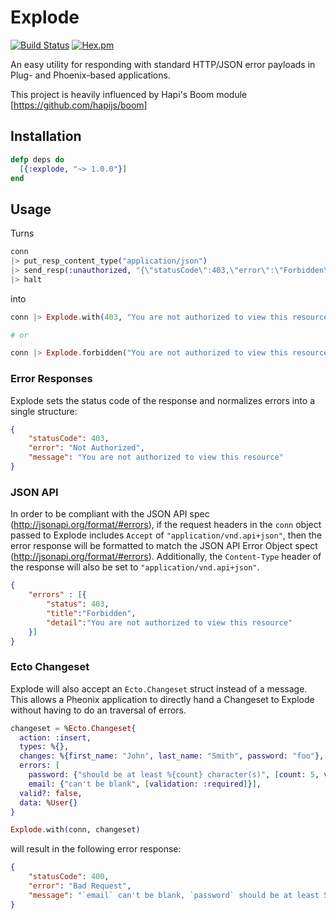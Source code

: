 # Explode

[![Build Status](https://travis-ci.org/pkinney/explode.svg?branch=master)](https://travis-ci.org/pkinney/explode)
[![Hex.pm](https://img.shields.io/hexpm/v/explode.svg)](https://hex.pm/packages/explode)

An easy utility for responding with standard HTTP/JSON error payloads in Plug- and Phoenix-based applications.

This project is heavily influenced by Hapi's Boom module [https://github.com/hapijs/boom]

## Installation

```elixir
defp deps do
  [{:explode, "~> 1.0.0"}]
end
```

## Usage

Turns

```elixir
conn
|> put_resp_content_type("application/json")
|> send_resp(:unauthorized, "{\"statusCode\":403,\"error\":\"Forbidden\",\"message\":\"You are not authorized to view this resource\"}")
|> halt
```

into

```elixir
conn |> Explode.with(403, "You are not authorized to view this resource")

# or

conn |> Explode.forbidden("You are not authorized to view this resource")
```

### Error Responses

Explode sets the status code of the response and normalizes errors into a single structure:

```json
{
    "statusCode": 403,
    "error": "Not Authorized",
    "message": "You are not authorized to view this resource"
}
```

### JSON API

In order to be compliant with the JSON API spec (http://jsonapi.org/format/#errors), 
if the request headers in the `conn` object passed to Explode includes `Accept` 
of `"application/vnd.api+json"`, then the error response will be formatted to match
the JSON API Error Object spect (http://jsonapi.org/format/#errors).  Additionally,
the `Content-Type` header of the response will also be set to 
`"application/vnd.api+json"`.

```json
{		
    "errors" : [{		
        "status": 403,		
        "title":"Forbidden",		
        "detail":"You are not authorized to view this resource"		
    }]		
}
```

### Ecto Changeset

Explode will also accept an `Ecto.Changeset` struct instead of a message.  This allows a Pheonix application to
directly hand a Changeset to Explode without having to do an traversal of errors.

```elixir
changeset = %Ecto.Changeset{
  action: :insert, 
  types: %{},
  changes: %{first_name: "John", last_name: "Smith", password: "foo"},
  errors: [
    password: {"should be at least %{count} character(s)", [count: 5, validation: :length, min: 5]},
    email: {"can't be blank", [validation: :required]}],
  valid?: false,
  data: %User{}
}

Explode.with(conn, changeset)
```

will result in the following error response:

```json
{
    "statusCode": 400,
    "error": "Bad Request",
    "message": "`email` can't be blank, `password` should be at least 5 character(s)"
}
```
